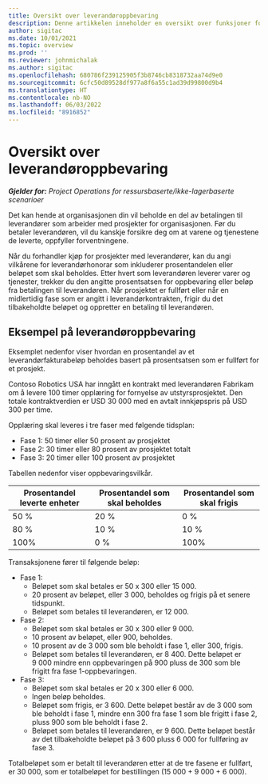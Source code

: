 ```yaml
---
title: Oversikt over leverandøroppbevaring
description: Denne artikkelen inneholder en oversikt over funksjoner for leverandøroppbevaring.
author: sigitac
ms.date: 10/01/2021
ms.topic: overview
ms.prod: ''
ms.reviewer: johnmichalak
ms.author: sigitac
ms.openlocfilehash: 680786f239125905f3b8746cb8318732aa74d9e0
ms.sourcegitcommit: 6cfc50d89528df977a8f6a55c1ad39d99800d9b4
ms.translationtype: HT
ms.contentlocale: nb-NO
ms.lasthandoff: 06/03/2022
ms.locfileid: "8916852"
---
```

# <a name="vendor-retention-overview"></a>Oversikt over leverandøroppbevaring

_**Gjelder for:** Project Operations for ressursbaserte/ikke-lagerbaserte scenarioer_

Det kan hende at organisasjonen din vil beholde en del av betalingen til leverandører som arbeider med prosjekter for organisasjonen. Før du betaler leverandøren, vil du kanskje forsikre deg om at varene og tjenestene de leverte, oppfyller forventningene.

Når du forhandler kjøp for prosjekter med leverandører, kan du angi vilkårene for leverandørhonorar som inkluderer prosentandelen eller beløpet som skal beholdes. Etter hvert som leverandøren leverer varer og tjenester, trekker du den angitte prosentsatsen for oppbevaring eller beløp fra betalingen til leverandøren. Når prosjektet er fullført eller når en midlertidig fase som er angitt i leverandørkontrakten, frigir du det tilbakeholdte beløpet og oppretter en betaling til leverandøren.

## <a name="vendor-retention-example"></a>Eksempel på leverandøroppbevaring

Eksemplet nedenfor viser hvordan en prosentandel av et leverandørfakturabeløp beholdes basert på prosentsatsen som er fullført for et prosjekt.

Contoso Robotics USA har inngått en kontrakt med leverandøren Fabrikam om å levere 100 timer opplæring for fornyelse av utstyrsprosjektet. Den totale kontraktverdien er USD 30 000 med en avtalt innkjøpspris på USD 300 per time.

Opplæring skal leveres i tre faser med følgende tidsplan:

- Fase 1: 50 timer eller 50 prosent av prosjektet
- Fase 2: 30 timer eller 80 prosent av prosjektet totalt
- Fase 3: 20 timer eller 100 prosent av prosjektet

Tabellen nedenfor viser oppbevaringsvilkår.

| **Prosentandel leverte enheter** | **Prosentandel som skal beholdes** | **Prosentandel som skal frigis** |
| --- | --- | --- |
| 50 % | 20 % | 0 % |
| 80 % | 10 % | 10 % |
| 100% | 0 % | 100% |

Transaksjonene fører til følgende beløp:

- Fase 1:
  - Beløpet som skal betales er 50 x 300 eller 15 000.
  - 20 prosent av beløpet, eller 3 000, beholdes og frigis på et senere tidspunkt.
  - Beløpet som betales til leverandøren, er 12 000.
- Fase 2:
  - Beløpet som skal betales er 30 x 300 eller 9 000.
  - 10 prosent av beløpet, eller 900, beholdes.
  - 10 prosent av de 3 000 som ble beholdt i fase 1, eller 300, frigis.
  - Beløpet som betales til leverandøren, er 8 400. Dette beløpet er 9 000 mindre enn oppbevaringen på 900 pluss de 300 som ble frigitt fra fase 1-oppbevaringen.
- Fase 3:
  - Beløpet som skal betales er 20 x 300 eller 6 000.
  - Ingen beløp beholdes.
  - Beløpet som frigis, er 3 600. Dette beløpet består av de 3 000 som ble beholdt i fase 1, mindre enn 300 fra fase 1 som ble frigitt i fase 2, pluss 900 som ble beholdt i fase 2.
  - Beløpet som betales til leverandøren, er 9 600. Dette beløpet består av det tilbakeholdte beløpet på 3 600 pluss 6 000 for fullføring av fase 3.

Totalbeløpet som er betalt til leverandøren etter at de tre fasene er fullført, er 30 000, som er totalbeløpet for bestillingen (15 000 + 9 000 + 6 000).
